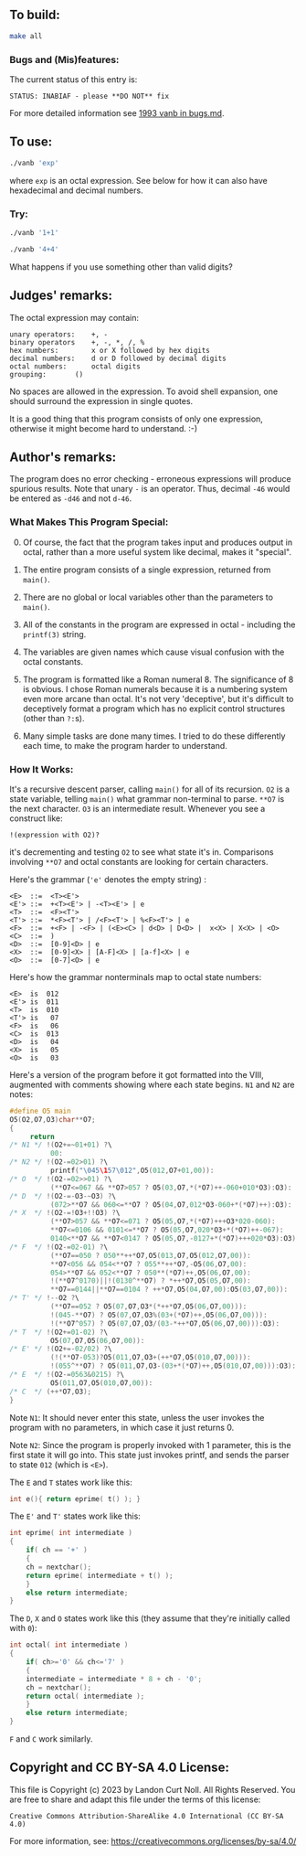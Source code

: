 ## To build:

```sh
make all
```

### Bugs and (Mis)features:

The current status of this entry is:

```
STATUS: INABIAF - please **DO NOT** fix
```

For more detailed information see [1993 vanb in bugs.md](/bugs.md#1993-vanb).


## To use:

```sh
./vanb 'exp'
```

where `exp` is an octal expression. See below for how it can also have
hexadecimal and decimal numbers.


### Try:

```sh
./vanb '1+1'

./vanb '4+4'
```

What happens if you use something other than valid digits?


## Judges' remarks:

The octal expression may contain:

```
unary operators:	+, -
binary operators	+, -, *, /, %
hex numbers:		x or X followed by hex digits
decimal numbers:	d or D followed by decimal digits
octal numbers:		octal digits
grouping:		()
```

No spaces are allowed in the expression.  To avoid shell expansion,
one should surround the expression in single quotes.

It is a good thing that this program consists of only one
expression, otherwise it might become hard to understand.  :-)


## Author's remarks:

The program does no error checking - erroneous expressions will
produce spurious results. Note that unary `-` is an operator. Thus,
decimal `-46` would be entered as `-d46` and not `d-46`.

### What Makes This Program Special:

0. Of course, the fact that the program takes input and produces output in
octal, rather than a more useful system like decimal, makes it "special".

1. The entire program consists of a single expression, returned from `main()`.

2. There are no global or local variables other than the parameters to `main()`.

3. All of the constants in the program are expressed in octal - including the
`printf(3)` string.

4. The variables are given names which cause visual confusion with the octal
constants.

5. The program is formatted like a Roman numeral 8. The significance of 8 is
obvious. I chose Roman numerals because it is a numbering system even more
arcane than octal. It's not very 'deceptive', but it's difficult to deceptively
format a program which has no explicit control structures (other than `?:`s).

6. Many simple tasks are done many times. I tried to do these differently each
time, to make the program harder to understand.

### How It Works:

It's a recursive descent parser, calling `main()`
for all of its recursion. `O2` is a state variable, telling `main()`
what grammar non-terminal to parse. `**O7` is the next character.
`O3` is an intermediate result. Whenever you see a construct like:

```
!(expression with O2)?
```

it's decrementing and testing `O2` to see what state it's in. Comparisons
involving `**O7` and octal constants are looking for certain characters.

Here's the grammar (`'e'` denotes the empty string) :


```
<E>  ::=  <T><E'>
<E'> ::=  +<T><E'> | -<T><E'> | e
<T>  ::=  <F><T'>
<T'> ::=  *<F><T'> | /<F><T'> | %<F><T'> | e
<F>  ::=  +<F> | -<F> | (<E><C> | d<D> | D<D> |  x<X> | X<X> | <O>
<C>  ::=  )
<D>  ::=  [0-9]<D> | e
<X>  ::=  [0-9]<X> | [A-F]<X> | [a-f]<X> | e
<O>  ::=  [0-7]<O> | e
```

Here's how the grammar nonterminals map to octal state numbers:

```
<E>  is  012
<E'> is  011
<T>  is  010
<T'> is   07
<F>  is   06
<C>  is  013
<D>  is   04
<X>  is   05
<O>  is   03
```

Here's a version of the program before it got formatted into the VIII,
augmented with comments showing where each state begins. `N1` and `N2` are
notes:

```c
#define O5 main
O5(O2,O7,O3)char**O7;
{
	 return
/* N1 */ !(O2+=~01+01) ?\
	      00:
/* N2 */ !(O2-=02>01) ?\
	      printf("\045\157\012",O5(012,O7+01,00)):
/* O  */ !(O2-=02>>01) ?\
	      (**O7<=067 && **O7>057 ? O5(03,O7,*(*O7)++-060+010*O3):O3):
/* D  */ !(O2-=-O3-~O3) ?\
	      (072>**O7 && 060<=**O7 ? O5(04,O7,012*O3-060+*(*O7)++):O3):
/* X  */ !(O2-=!O3+!!O3) ?\
	      (**O7>057 && **O7<=071 ? O5(05,O7,*(*O7)+++O3*020-060):
	      **O7<=0106 && 0101<=**O7 ? O5(05,O7,020*O3+*(*O7)++-067):
	      0140<**O7 && **O7<0147 ? O5(05,O7,-0127+*(*O7)+++020*O3):O3):
/* F  */ !(O2-=02-01) ?\
	      (**O7==050 ? 050**++*O7,O5(013,O7,O5(012,O7,00)):
	      **O7<056 && 054<**O7 ? 055**++*O7,-O5(06,O7,00):
	      054>**O7 && 052<**O7 ? 050**(*O7)++,O5(06,O7,00):
	      !(**O7^0170)||!(0130^**O7) ? *++*O7,O5(05,O7,00):
	      **O7==0144||**O7==0104 ? ++*O7,O5(04,O7,00):O5(03,O7,00)):
/* T' */ !--O2 ?\
	      (**O7==052 ? O5(07,O7,O3*(*++*O7,O5(06,O7,00))):
	      !(045-**O7) ? O5(07,O7,O3%(03+(*O7)++,O5(06,O7,00))):
	      !(**O7^057) ? O5(07,O7,O3/(03-*++*O7,O5(06,O7,00))):O3):
/* T  */ !(O2+=01-02) ?\
	      O5(07,O7,O5(06,O7,00)):
/* E' */ !(O2+=-02/02) ?\
	      (!(**O7-053)?O5(011,O7,O3+(++*O7,O5(010,O7,00))):
	      !(055^**O7) ? O5(011,O7,O3-(03+*(*O7)++,O5(010,O7,00))):O3):
/* E  */ !(O2-=0563&0215) ?\
	      O5(011,O7,O5(010,O7,00)):
/* C  */ (++*O7,O3);
}
```

Note `N1`: It should never enter this state, unless the user invokes the
program with no parameters, in which case it just returns 0.

Note `N2`: Since the program is properly invoked with 1 parameter, this is
the first state it will go into. This state just invokes
printf, and sends the parser to state `012` (which is `<E>`).

The `E` and `T` states work like this:

```c
int e(){ return eprime( t() ); }
```


The `E'` and `T'` states work like this:

```c
int eprime( int intermediate )
{
    if( ch == '+' )
    {
	ch = nextchar();
	return eprime( intermediate + t() );
    }
    else return intermediate;
}
```

The `D`, `X` and `O` states work like this (they assume that they're initially
called with `0`):

```c
int octal( int intermediate )
{
    if( ch>='0' && ch<='7' )
    {
	intermediate = intermediate * 8 + ch - '0';
	ch = nextchar();
	return octal( intermediate );
    }
    else return intermediate;
}

```

`F` and `C` work similarly.


## Copyright and CC BY-SA 4.0 License:

This file is Copyright (c) 2023 by Landon Curt Noll.  All Rights Reserved.
You are free to share and adapt this file under the terms of this license:

    Creative Commons Attribution-ShareAlike 4.0 International (CC BY-SA 4.0)

For more information, see: https://creativecommons.org/licenses/by-sa/4.0/
